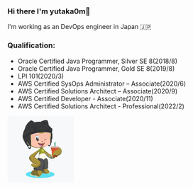 ### Hi there I'm yutaka0m👋

I'm working as an DevOps engineer in Japan :jp:

### Qualification:

- Oracle Certified Java Programmer, Silver SE 8(2018/8)
- Oracle Certified Java Programmer, Gold SE 8(2019/8)
- LPI 101(2020/3)
- AWS Certified SysOps Administrator – Associate(2020/6)
- AWS Certified Solutions Architect – Associate(2020/9)
- AWS Certified Developer - Associate(2020/11)
- AWS Certified Solutions Architect - Professional(2022/2)

<img src="https://github.com/yutaka0m/yutaka0m/blob/master/my-octocat.png" width="150" height="150">
